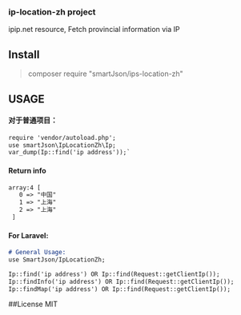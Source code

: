 ### ip-location-zh project
ipip.net resource, Fetch provincial information via IP

## Install

> composer require "smartJson/ips-location-zh"

## USAGE

#### 对于普通项目：
```markdown
require 'vendor/autoload.php';  
use smartJson\IpLocationZh\Ip;  
var_dump(Ip::find('ip address'));`
````

#### Return info
```markdown
array:4 [
   0 => "中国"
   1 => "上海"
   2 => "上海"
 ]
```

#### For Laravel:
```markdown
# General Usage:
use SmartJson/IpLocationZh;

Ip::find('ip address') OR Ip::find(Request::getClientIp());
Ip::findInfo('ip address') OR Ip::find(Request::getClientIp());
Ip::findMap('ip address') OR Ip::find(Request::getClientIp());

```
##License MIT
